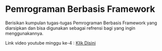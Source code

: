# Pemrograman Berbasis Framework

Berisikan kumpulan tugas-tugas Pemrograman Berbasis Framework yang diarsipkan dan bisa digunakan sebagai refrensi bagi yang ingin menggunakannya.

Link video youtube minggu ke-4 : [Klik Disini](https://youtu.be/yFvBXJfCqcI)